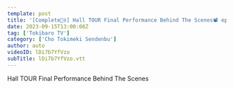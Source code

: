 ```yaml
---
template: post
title: '[Complete🏃‍♀️] Hall TOUR Final Performance Behind The Scenes📽️ epi.244'
date: 2023-09-15T13:00:08Z
tag: ['Tokibaro TV']
category: ['Cho Tokimeki Sendenbu']
author: auto 
videoID: lDi7b7YfVzo
subTitle: lDi7b7YfVzo.vtt
---
```

Hall TOUR Final Performance Behind The Scenes
